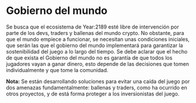 # Gobierno del mundo

Se busca que el ecosistema de Year:2189 esté libre de intervención por parte de los devs, traders y ballenas del mundo crypto. No obstante, para que el mundo empiece a funcionar, se necesitan unas condiciones iniciales, que serán las que el gobierno del mundo implementará para garantizar la sostenibilidad del juego a lo largo del tiempo. Se debe aclarar que el hecho de que exista el Gobierno del mundo no es garantía de que todos los jugadores vayan a ganar dinero, esto depende de las decisiones que tomen individualmente y que tome la comunidad.

**Nota:** Se están desarrollando soluciones para evitar una caída del juego por dos amenazas fundamentalmente: ballenas y traders, como ha ocurrido en otros proyectos, y de está forma proteger a los inversionistas del juego.
